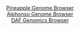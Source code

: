 <div id="Pineapple_Genome_Browser" align="center">
  <a href="https://igv.org/app/?sessionURL=blob:zZJra9swFIb_iyBlA8fX2o4NYbhN0vW6kdTxSCnm2JYdtbbkSopzI_99WtnYlxWaDxsDfZAORzrv..rZow5zQRhFIbJ1y9UtC2lILNl6Bk1b4ztosEBhCbXAGuK4xBzTHKNwj0oQEuLpjbq5lLIVoWEQ2fYboBXThaNDAztGYS30nDXGOatryBgHybgwzjh0zCBV11_jDNpWV7Md3TUKkGBA3S4ZFcxoMa3StXov_VVKK0xZg9NmVUvyKiBVepTGQi_hU5TMojzHQlzj7WUxjK4vo7kzjhcX3vki_vI5ib3kZEYqCnLF8XDxbdyJJ1_uZM8.g_gm79kTPGrPzGSMSxn1nNHJeNMSjsXQ8q2B41mnrqvCIbTAm__Jt1rkSO_n8Vd2N6fJ9Hne3t6799PyNi53uw1eijd8HzRUs3ylWED5kvuhZWqO6Wmu7fV_bK2BZpqBSoczgsKHRw1JDvmzan_YI7ltFTFI4JfVKzwaYrzAHIX9wDR9Kwhs99Q_NYPAOmh7tOL134t2Ek8D37Qj2_bSktRS4VykgrZCB0r1Li_1andkli9y.5Q8K4ZwvfXwVQf2YE5GhfcyWW3MNylSw18_UFl9j6Z_wt17hOgyOxY2FU3UZGJTDGy_3sxGMEhimGyzfHF5Ef8xIE_ZPS6ckvEGpOpXFXX8SVwHnACVqtARQTJSE7lNVI5sjULLdhS4KGc1UyQiXmUfTM3ULNf8.BtQ5_B4.A4-">Pineapple Genome Browser</a>
</div>
<div id="Alphonso_Genome_Browser" align="center">
  <a href="https://igv.org/app/?sessionURL=blob:zZJRT9swFIX_i6WhTUoTO2nSJBKaWqArZQxoVTJAKHISJ_VwbGO7KbTqf5.HNu2FSfRh0yQ_2FfXvuccf1vQEaWp4CAFvotCFyHgAL0U6zluJSNfcEs0SGvMNHGAIjVRhJcEpFtQY23wYvbZ3lwaI3XqedTIXot5I1wduLjFG8HxWrulaL0jwRguhMJGKO2NFO6ER5uutyYFltK1swM39CpssIeZXAquhScJb_K1fS__VcobwkVL8nbFDH0RkFs9VmPl1vjjMJsPy5JofUaeT6vD4dnp8Do4Wdx.io5uFxeTbBFlB3PacGxWihxeTlYbdnw94f2LpzEas.bq4fb8ElIZi3fB8cHJk6SK6EM0QHEQoTCObTCUV.Tpf_JsF93T940eb7L4YXLVhXExNvO6ak5iPb44E_1XfSdg5wAmypXlAJRLNUgRdAIYOaEf9X5sUexAmNh0lKAgvbt3gFG4fLDtd1tgnqWlBWjyuHoBxwFCVUSBtJdAOEBJ4of9QR8mCdo5W7BS7O9FO17MkgH0h74f5TVlxqJc5ZpL7WLO3a6s3WazZ5ZTkSVFdR4fbyZZIEdTLmdLTus66s7_kKUD7OiX77NG36Lon1D3FiGuKfZFbUhH0VTCb9X6ana5vFnMukHSfB1VWdW8Fk8Crdn9oqmFarGx_bZijz9p67CimBtb6KimBWXUPGc2RbEGKfIDCy0oBROWQqCa4j10oINC.OE3nMHufvcd">Alphonso Genome Browser</a>
</div>


<div id="DAF_Genomics_Browser" align="center">
  <a href="https://igv.org/app/?sessionURL=blob:tZFra9swFIb_iyD95Jtkx64NYbhpmmbZutLgZkspQbWPYy.W5Erykjbkv094HYONMgYdSELiXN5X5zmgbyBVLThKEHHw0MEYWUhVYregrG3gijJQKClpo8BCEkqQwHNAyQGVVGma3XwwlZXWrUpct6ClvQEuWJ0rR_kObW0lOl2BSbWJQxl9FpzulJMLZpI1dWnTVoIr4dI8B6Vsz22Bb9Y7ao6fsXXfEtasa3Tdq66NCWOscEpq3Na8gP1fjPwHZbPqd.lykfb1c3iaFaN0Pktv_Um2mobjVfbpcpmFy5NFveFUdxJG4YBc8DM8IGd7XF9mRUmK7fv5.XgRLrcPn78M_POTyb6tJagRjvCpH.IgxOhooUbkncGA8kriBAdWRE4tEgT2y9UfhmYOUtQoubu3kJY035r0uwPST62BhRQ8dj03CwlZgESJHXtehOOYDIMo8OIYH60D6mTzxjQvsps48khKSOg8UGb0y7rpR2iE_gy.FcrfOpv9r6hYNN5MP66up7NJG9_CdPWV7OLSkFOTq.0roCz06sdKIRnVJvTj.YKFNkaPAde_uPjH..N3">DAF Genomics Browser</a>
</div>
